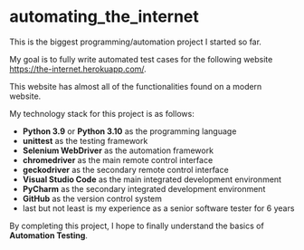 # automating_the_internet

This is the biggest programming/automation project I started so far.

My goal is to fully write automated test cases for the following website https://the-internet.herokuapp.com/.

This website has almost all of the functionalities found on a modern website.

My technology stack for this project is as follows:

- **Python 3.9** or **Python 3.10** as the programming language
- **unittest** as the testing framework
- **Selenium WebDriver** as the automation framework
- **chromedriver** as the main remote control interface
- **geckodriver** as the secondary remote control interface
- **Visual Studio Code** as the main integrated development environment
- **PyCharm** as the secondary integrated development environment
- **GitHub** as the version control system
- last but not least is my experience as a senior software tester for 6 years

By completing this project, I hope to finally understand the basics of **Automation Testing**.
